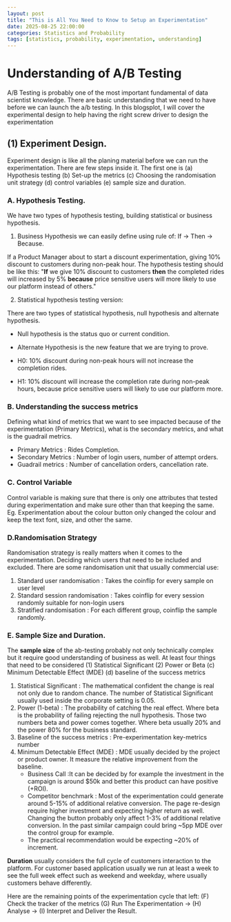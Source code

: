 ```yaml
---
layout: post
title: "This is All You Need to Know to Setup an Experimentation"
date: 2025-08-25 22:00:00
categories: Statistics and Probability
tags: [statistics, probability, experimentation, understanding]
---
```


# Understanding of A/B Testing

A/B Testing is probably one of the most important fundamental of data scientist knowledge. There are basic understanding that we need to have before we can launch the a/b testing. In this blogsplot, I will cover the experimental design to help having the right screw driver to design the experimentation

## (1) Experiment Design. 

Experiment design is like all the planing material before we can run the experimentation. There are few steps inside it. The first one is (a) Hypothesis testing (b) Set-up the metrics (c) Choosing the randomisation unit strategy (d) control variables (e) sample size and duration.

### A. Hypothesis Testing.

We have two types of hypothesis testing, building statistical or business hypothesis.

1. Business Hypothesis we can easily define using rule of: If -> Then -> Because.

If a Product Manager about to start a discount experimentation, giving 10% discount to customers during non-peak hour. The hypothesis testing should be like this: "**If** we give 10% discount to customers **then** the completed rides will increased by 5% **because** price sensitive users will more likely to use our platform instead of others."

2. Statistical hypothesis testing version: 

There are two types of statistical hypothesis, null hypothesis and alternate hypothesis.
- Null hypothesis is the status quo or current condition.
- Alternate Hypothesis is the new feature that we are trying to prove.

- H0: 10% discount during non-peak hours will not increase the completion rides.
- H1: 10% discount will increase the completion rate during non-peak hours, because price sensitive users will likely to use our platform more.

### B. Understanding the success metrics
Defining what kind of metrics that we want to see impacted because of the experimentation (Primary Metrics), what is the secondary metrics, and what is the guadrail metrics.

- Primary Metrics   : Rides Completion.
- Secondary Metrics : Number of login users, number of attempt orders.
- Guadrail metrics  : Number of cancellation orders, cancellation rate.

### C. Control Variable
Control variable is making sure that there is only one attributes that tested during experimentation and make sure other than that keeping the same. Eg. Experimentation about the colour button only changed the colour and keep the text font, size, and other the same.

### D.Randomisation Strategy
Randomisation strategy is really matters when it comes to the experimentation. Deciding which users that need to be included and excluded. There are some randomisation unit that usually commercial use:

1. Standard user randomisation      : Takes the coinflip for every sample on user level
2. Standard session randomisation   : Takes coinflip for every session randomly suitable for non-login users
3. Stratified randomisation         : For each different group, coinflip the sample randomly.

### E. Sample Size and Duration.
The **sample size** of the ab-testing probably not only technically complex but it require good understanding of business as well. At least four things that need to be considered (1) Statistical Significant (2) Power or Beta (c) Minimum Detectable Effect (MDE) (d) baseline of the success metrics

1. Statistical Significant          : The mathematical confident the change is real not only due to random chance. The number of Statistical Significant usually used inside the corporate setting is 0.05.
2. Power (1-beta)                   : The probability of catching the real effect. Where beta is the probability of failing rejecting the null hypothesis. Those two numbers beta and power comes together. Where beta usually 20% and the power 80% for the business standard.
3. Baseline of the success metrics  : Pre-experimentation key-metrics number
4. Minimum Detectable Effect (MDE)  : MDE usually decided by the project or product owner. It measure the relative improvement from the baseline. 
    - Business Call         :It can be decided by for example the investment in the campaign is around $50k and better this product can have positive (+ROI).
    - Competitor benchmark  : Most of the experimentation could generate around 5-15% of additional relative conversion. The page re-design require higher investment and expecting higher return as well. Changing the button probably only affect 1-3% of additional relative conversion. In the past similar campaign could bring ~5pp MDE over the control group for example.
    - The practical recommendation would be expecting ~20% of increment.

**Duration** usually considers the full cycle of customers interaction to the platform. For customer based application usually we run at least a week to see the full week effect such as weekend and weekday, where usually customers behave differently.

Here are the remaining points of the experimentation cycle that left: 
(F) Check the tracker of the metrics (G) Run The Experimentation -> (H) Analyse -> (I) Interpret and Deliver the Result.